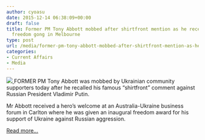 ```yaml
---
author: cyoasu
date: 2015-12-14 06:38:09+00:00
draft: false
title: Former PM Tony Abbott mobbed after shirtfront mention as he receives Ukrainian
  freedom gong in Melbourne
type: post
url: /media/former-pm-tony-abbott-mobbed-after-shirtfront-mention-as-he-receives-ukrainian-freedom-gong-in-melbourne/
categories:
- Current Affairs
- Media
---
```


[![](http://cdn.newsapi.com.au/image/v1/09623de2ebb0ebdef7e0297b7d000a85)
](http://www.heraldsun.com.au/news/victoria/former-pm-tony-abbott-mobbed-after-shirtfront-mention-as-he-receives-ukrainian-freedom-gong-in-melbourne/news-story/63ebe55b1f0f24985b75abbb4b897aa6)FORMER PM Tony Abbott was mobbed by Ukrainian community supporters today after he recalled his famous “shirtfront” comment against Russian President Vladimir Putin.

Mr Abbott received a hero’s welcome at an Australia-Ukraine business forum in Carlton where he was given an inaugural freedom award for his support of Ukraine against Russian aggression.

[Read more...](http://www.heraldsun.com.au/news/victoria/former-pm-tony-abbott-mobbed-after-shirtfront-mention-as-he-receives-ukrainian-freedom-gong-in-melbourne/news-story/63ebe55b1f0f24985b75abbb4b897aa6)
